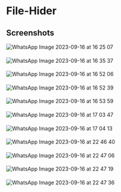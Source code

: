 # File-Hider

## Screenshots
![WhatsApp Image 2023-09-16 at 16 25 07](https://github.com/arnab082/File-Hider/assets/109888029/3939d38f-d2b9-47b3-a51b-744eb53aa65a)
####
![WhatsApp Image 2023-09-16 at 16 35 37](https://github.com/arnab082/File-Hider/assets/109888029/c054224b-b0a2-478f-8b18-3a9b734321c5)
####
![WhatsApp Image 2023-09-16 at 16 52 06](https://github.com/arnab082/File-Hider/assets/109888029/e8cc087b-0ce2-49a5-89f0-b8a59349cea9)
####
![WhatsApp Image 2023-09-16 at 16 52 39](https://github.com/arnab082/File-Hider/assets/109888029/095d54a8-e910-401c-a3db-3e1f78ae542f)
####
![WhatsApp Image 2023-09-16 at 16 53 59](https://github.com/arnab082/File-Hider/assets/109888029/2f3df48a-0b99-402e-bcb6-fe55a3554d6b)
####
![WhatsApp Image 2023-09-16 at 17 03 47](https://github.com/arnab082/File-Hider/assets/109888029/cd9db59c-ca7f-4645-b315-d1d0d467e839)
####
![WhatsApp Image 2023-09-16 at 17 04 13](https://github.com/arnab082/File-Hider/assets/109888029/bb10216c-eb59-462d-8ddc-10bda3c24bb3)
####
![WhatsApp Image 2023-09-16 at 22 46 40](https://github.com/arnab082/File-Hider/assets/109888029/73d4a593-5c4b-4dbe-ad3b-c9c54a2eed0a)
####
![WhatsApp Image 2023-09-16 at 22 47 06](https://github.com/arnab082/File-Hider/assets/109888029/9418e045-dc41-4a6c-bd17-d9642bd9857a)
####
![WhatsApp Image 2023-09-16 at 22 47 19](https://github.com/arnab082/File-Hider/assets/109888029/e402d361-6800-4346-8323-dff125115719)
####
![WhatsApp Image 2023-09-16 at 22 47 36](https://github.com/arnab082/File-Hider/assets/109888029/746361e6-2a74-4821-8521-6ad9eecce905)
